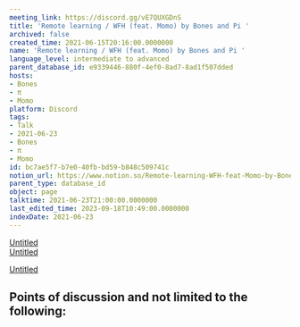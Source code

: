 ```yaml
---
meeting_link: https://discord.gg/vE7QUXGDnS
title: 'Remote learning / WFH (feat. Momo) by Bones and Pi '
archived: false
created_time: 2021-06-15T20:16:00.0000000
name: 'Remote learning / WFH (feat. Momo) by Bones and Pi '
language_level: intermediate to advanced
parent_database_id: e9339446-880f-4ef0-8ad7-8ad1f507dded
hosts:
- Bones
- π
- Momo
platform: Discord
tags:
- Talk
- 2021-06-23
- Bones
- π
- Momo
id: bc7ae5f7-b7e0-40fb-bd59-b848c509741c
notion_url: https://www.notion.so/Remote-learning-WFH-feat-Momo-by-Bones-and-Pi-bc7ae5f7b7e040fbbd59b848c509741c
parent_type: database_id
object: page
talktime: 2021-06-23T21:00:00.0000000
last_edited_time: 2023-09-18T10:49:00.0000000
indexDate: 2021-06-23
---
```


[Untitled](https://www.notion.so/23f0f26c7f1547c0b08477c0c6f1f461)   
[Untitled](https://www.notion.so/482e61b02b9c4456b2b4fe86bb7544c6)   

[Untitled](https://www.notion.so/60226399bd024bf4bf588586f8013a21)   
## Points of discussion and not limited to the following:

   
   
   
   

   


